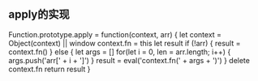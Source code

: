 ## apply的实现

Function.prototype.apply = function(context, arr) {
  let context = Object(context) || window
  context.fn = this
  let result
  if (!arr) {
    result = context.fn()
  } else {
    let args = []
    for(let i = 0, len = arr.length; i++) {
      args.push('arr[' + i + ']')
    }
    result = eval('context.fn(' + args + ')')
  }
  delete context.fn
  return result
}
